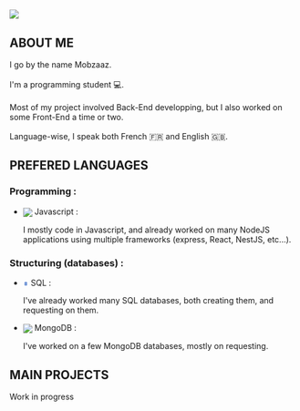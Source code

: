 <img align="center" src="https://github.com/Mobzaaz/Mobzaaz/blob/main/githubBanniere.png"/>

## ABOUT ME

I go by the name Mobzaaz.<br></br>
I'm a programming student 💻.<br></br>
Most of my project involved Back-End developping, but I also worked on some Front-End a time or two.<br></br>
Language-wise, I speak both French 🇫🇷 and English 🇬🇧.

## PREFERED LANGUAGES

<h3>Programming :</h3>
<ul>
  <li><img align="center" width="2%" src="https://upload.wikimedia.org/wikipedia/commons/6/6a/JavaScript-logo.png"/> Javascript :</li>
  <p>I mostly code in Javascript, and already worked on many NodeJS applications using multiple frameworks (express, React, NestJS, etc...).</p>
</ul>

<h3>Structuring (databases) :</h3>
<ul>
  <li><img align="center" width="2%" src="https://raw.githubusercontent.com/github/explore/80688e429a7d4ef2fca1e82350fe8e3517d3494d/topics/sql/sql.png"/> SQL :</li>
  <p>I've already worked many SQL databases, both creating them, and requesting on them.</p>
  <li><img align="center" width="2%" src="https://cdn.icon-icons.com/icons2/2415/PNG/512/mongodb_original_wordmark_logo_icon_146425.png"/> MongoDB :</li>
  <p>I've worked on a few MongoDB databases, mostly on requesting.</p>
</ul>
  
## MAIN PROJECTS

Work in progress
